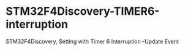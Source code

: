 # STM32F4Discovery-TIMER6-interruption
STM32F4Discovery, Setting with Timer 6 Interruption -Update Event
